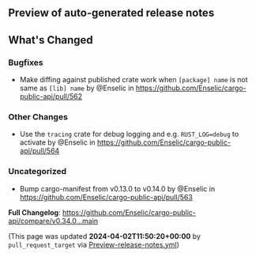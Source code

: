 ## Preview of auto-generated release notes
<!-- Release notes generated using configuration in .github/release.yml at main -->

## What's Changed
### Bugfixes
* Make diffing against published crate work when `[package] name` is not same as `[lib] name` by @Enselic in https://github.com/Enselic/cargo-public-api/pull/562
### Other Changes
* Use the `tracing` crate for debug logging and e.g. `RUST_LOG=debug` to activate by @Enselic in https://github.com/Enselic/cargo-public-api/pull/564
### Uncategorized
* Bump cargo-manifest from v0.13.0 to v0.14.0 by @Enselic in https://github.com/Enselic/cargo-public-api/pull/563


**Full Changelog**: https://github.com/Enselic/cargo-public-api/compare/v0.34.0...main


(This page was updated **2024-04-02T11:50:20+00:00** by `pull_request_target` via [Preview-release-notes.yml](https://github.com/Enselic/cargo-public-api/actions/runs/8522267461))
